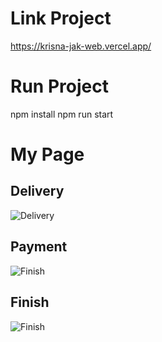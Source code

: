 # Link Project

https://krisna-jak-web.vercel.app/

# Run Project

npm install
npm run start

# My Page

## Delivery

![Delivery](https://user-images.githubusercontent.com/67870639/218256686-e5046509-5fb8-4d3f-89ba-f1b09f9b1e05.png)

## Payment

![Finish](https://user-images.githubusercontent.com/67870639/218256691-f0318c41-13e6-473f-a679-517a732e985a.png)

## Finish

![Finish](https://user-images.githubusercontent.com/67870639/218256690-5bb94797-33bb-49f4-9615-1e643b2efdb5.png)
